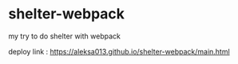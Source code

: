 # shelter-webpack
my try to do shelter with webpack

deploy link : https://aleksa013.github.io/shelter-webpack/main.html
